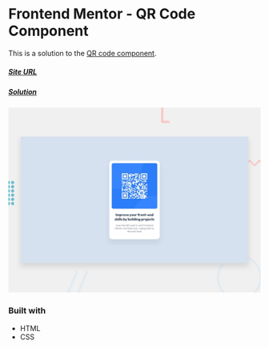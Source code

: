# Frontend Mentor - QR Code Component

This is a solution to the [QR code component](https://www.frontendmentor.io/challenges/qr-code-component-iux_sIO_H).

##### [Site URL](https://confident-leakey-348d76.netlify.app/) 
##### [Solution](https://www.frontendmentor.io/solutions/qr-code-component-with-html-and-css-j33Bp2_mV)

![](./design/desktop-preview.jpg)

### Built with
- HTML
- CSS 
